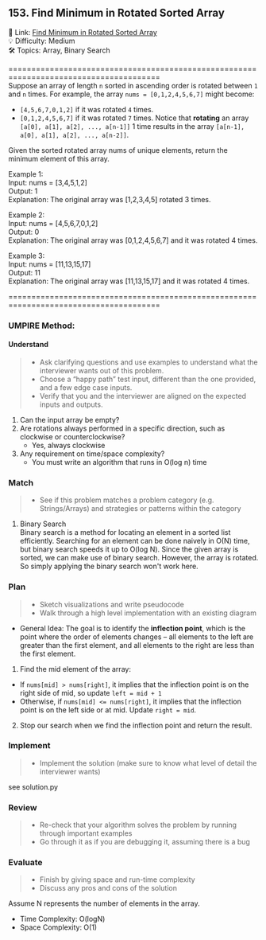 ## 153. Find Minimum in Rotated Sorted Array
🔗  Link: [Find Minimum in Rotated Sorted Array](https://leetcode.com/problems/find-minimum-in-rotated-sorted-array/description/)<br>
💡 Difficulty: Medium<br>
🛠️ Topics: Array, Binary Search<br>

=======================================================================================<br>
Suppose an array of length `n` sorted in ascending order is rotated between `1` and `n` times. For example, the array `nums = [0,1,2,4,5,6,7]` might become:
- `[4,5,6,7,0,1,2]` if it was rotated `4` times.
- `[0,1,2,4,5,6,7]` if it was rotated `7` times.
Notice that **rotating** an array `[a[0], a[1], a[2], ..., a[n-1]]` 1 time results in the array `[a[n-1], a[0], a[1], a[2], ..., a[n-2]]`.

Given the sorted rotated array nums of unique elements, return the minimum element of this array.

Example 1:<br>
Input: nums = [3,4,5,1,2]<br>
Output: 1<br>
Explanation: The original array was [1,2,3,4,5] rotated 3 times.<br>

Example 2:<br>
Input: nums = [4,5,6,7,0,1,2]<br>
Output: 0<br>
Explanation: The original array was [0,1,2,4,5,6,7] and it was rotated 4 times.<br>

Example 3:<br>
Input: nums = [11,13,15,17]<br>
Output: 11<br>
Explanation: The original array was [11,13,15,17] and it was rotated 4 times.<br>

=======================================================================================<br>
### UMPIRE Method:
#### Understand

> - Ask clarifying questions and use examples to understand what the interviewer wants out of this problem.
> - Choose a “happy path” test input, different than the one provided, and a few edge case inputs. 
> - Verify that you and the interviewer are aligned on the expected inputs and outputs.
1. Can the input array be empty? 
2. Are rotations always performed in a specific direction, such as clockwise or counterclockwise?
    - Yes, always clockwise
3. Any requirement on time/space complexity? 
    - You must write an algorithm that runs in O(log n) time


### Match
> - See if this problem matches a problem category (e.g. Strings/Arrays) and strategies or patterns within the category


1. Binary Search <br>
Binary search is a method for locating an element in a sorted list efficiently. Searching for an element can be done naively in O(N) time, but binary search speeds it up to O(log N). Since the given array is sorted, we can make use of binary search. However, the array is rotated. So simply applying the binary search won't work here.


### Plan
> - Sketch visualizations and write pseudocode
> - Walk through a high level implementation with an existing diagram

- General Idea: The goal is to identify the **inflection point**, which is the point where the order of elements changes – all elements to the left are greater than the first element, and all elements to the right are less than the first element.<br>
1) Find the mid element of the array:
- If `nums[mid] > nums[right]`, it implies that the inflection point is on the right side of mid, so update `left = mid + 1`
- Otherwise, if `nums[mid] <= nums[right]`, it implies that the inflection point is on the left side or at mid. Update `right = mid`.

2) Stop our search when we find the inflection point and return the result. 

### Implement
> - Implement the solution (make sure to know what level of detail the interviewer wants)

see solution.py

### Review
> - Re-check that your algorithm solves the problem by running through important examples
> - Go through it as if you are debugging it, assuming there is a bug
### Evaluate
> - Finish by giving space and run-time complexity
> - Discuss any pros and cons of the solution

Assume N represents the number of elements in the array.


- Time Complexity: O(logN)
- Space Complexity: O(1)
